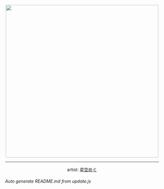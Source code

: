 
<p align="center">
  <img width="500" src="https://nekos.best/api/v2/neko/0502.png">
  <hr/>
  <center>
    artist: <a href="https://www.pixiv.net/en/artworks/91709775">星空めぐ</a>
  </center>
</p>


###### Auto generate README.md from update.js

